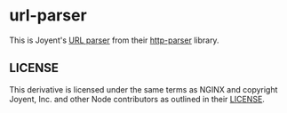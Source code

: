 url-parser
==========

This is Joyent's [URL parser][original-source] from their
[http-parser][joyent-http-parser] library.

## LICENSE

This derivative is licensed under the same terms as NGINX and copyright Joyent,
Inc. and other Node contributors as outlined in their [LICENSE][].

[original-source]: https://github.com/joyent/http-parser/blob/e01811e7f4894d7f0f7f4bd8492cccec6f6b4038/http_parser.c#L2343
[joyent-http-parser]: https://github.com/joyent/http-parser
[LICENSE]: https://github.com/joyent/http-parser/blob/master/LICENSE-MIT

